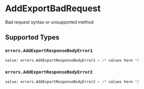 # AddExportBadRequest

Bad request syntax or unsupported method


## Supported Types

### `errors.AddExportResponseBodyError1`

```python
value: errors.AddExportResponseBodyError1 = /* values here */
```

### `errors.AddExportResponseBodyError2`

```python
value: errors.AddExportResponseBodyError2 = /* values here */
```

